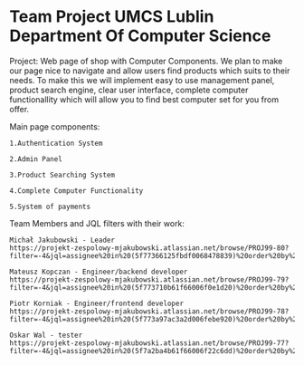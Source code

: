 # Team Project UMCS Lublin Department Of Computer Science  

Project: Web page of shop with Computer Components. We plan to make our page nice to navigate and allow users find products
which suits to their needs. To make this we will implement easy to use management panel, product search engine, clear user 
interface, complete computer functionallity which will allow you to find best computer set for you from offer.

Main page components:

    1.Authentication System

    2.Admin Panel 

    3.Product Searching System

    4.Complete Computer Functionality 

    5.System of payments

Team Members and JQL filters with their work:

    Michał Jakubowski - Leader
    https://projekt-zespolowy-mjakubowski.atlassian.net/browse/PROJ99-80?filter=-4&jql=assignee%20in%20(5f77366125fbdf0068478839)%20order%20by%20created%20DESC

    Mateusz Kopczan - Engineer/backend developer
    https://projekt-zespolowy-mjakubowski.atlassian.net/browse/PROJ99-79?filter=-4&jql=assignee%20in%20(5f773710b61f66006f0e1d20)%20order%20by%20created%20DESC

    Piotr Korniak - Engineer/frontend developer
    https://projekt-zespolowy-mjakubowski.atlassian.net/browse/PROJ99-78?filter=-4&jql=assignee%20in%20(5f773a97ac3a2d006febe920)%20order%20by%20created%20DESC

    Oskar Wal - tester
    https://projekt-zespolowy-mjakubowski.atlassian.net/browse/PROJ99-77?filter=-4&jql=assignee%20in%20(5f7a2ba4b61f66006f22c6dd)%20order%20by%20created%20DESC


